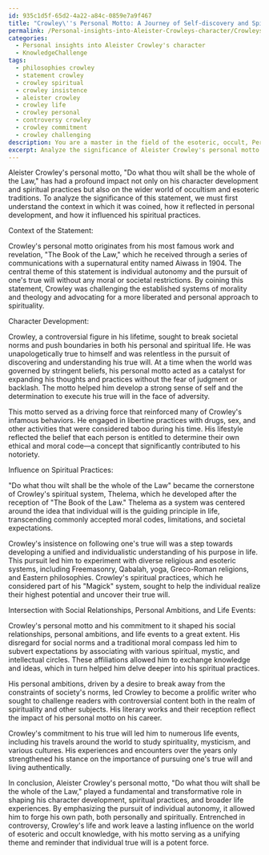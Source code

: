```yaml
---
id: 935c1d5f-65d2-4a22-a84c-0859e7a9f467
title: "Crowley\''s Personal Motto: A Journey of Self-discovery and Spiritual Revolution"
permalink: /Personal-insights-into-Aleister-Crowleys-character/Crowleys-Personal-Motto-A-Journey-of-Self-discovery-and-Spiritual-Revolution/
categories:
  - Personal insights into Aleister Crowley's character
  - KnowledgeChallenge
tags:
  - philosophies crowley
  - statement crowley
  - crowley spiritual
  - crowley insistence
  - aleister crowley
  - crowley life
  - crowley personal
  - controversy crowley
  - crowley commitment
  - crowley challenging
description: You are a master in the field of the esoteric, occult, Personal insights into Aleister Crowley's character and Education. You are a writer of tests, challenges, books and deep knowledge on Personal insights into Aleister Crowley's character for initiates and students to gain deep insights and understanding from. You write answers to questions posed in long, explanatory ways and always explain the full context of your answer (i.e., related concepts, formulas, examples, or history), as well as the step-by-step thinking process you take to answer the challenges. Be rigorous and thorough, and summarize the key themes, ideas, and conclusions at the end.
excerpt: Analyze the significance of Aleister Crowley's personal motto "Do what thou wilt shall be the whole of the Law" in relation to his own character development and the influence it had on his spiritual practices, considering the potential intersections with his social relationships, personal ambitions, and life events that could have shaped this iconic statement.
---
```

Aleister Crowley's personal motto, "Do what thou wilt shall be the whole of the Law," has had a profound impact not only on his character development and spiritual practices but also on the wider world of occultism and esoteric traditions. To analyze the significance of this statement, we must first understand the context in which it was coined, how it reflected in personal development, and how it influenced his spiritual practices.

Context of the Statement:

Crowley's personal motto originates from his most famous work and revelation, "The Book of the Law," which he received through a series of communications with a supernatural entity named Aiwass in 1904. The central theme of this statement is individual autonomy and the pursuit of one's true will without any moral or societal restrictions. By coining this statement, Crowley was challenging the established systems of morality and theology and advocating for a more liberated and personal approach to spirituality.

Character Development:

Crowley, a controversial figure in his lifetime, sought to break societal norms and push boundaries in both his personal and spiritual life. He was unapologetically true to himself and was relentless in the pursuit of discovering and understanding his true will. At a time when the world was governed by stringent beliefs, his personal motto acted as a catalyst for expanding his thoughts and practices without the fear of judgment or backlash. The motto helped him develop a strong sense of self and the determination to execute his true will in the face of adversity.

This motto served as a driving force that reinforced many of Crowley's infamous behaviors. He engaged in libertine practices with drugs, sex, and other activities that were considered taboo during his time. His lifestyle reflected the belief that each person is entitled to determine their own ethical and moral code—a concept that significantly contributed to his notoriety.

Influence on Spiritual Practices:

"Do what thou wilt shall be the whole of the Law" became the cornerstone of Crowley's spiritual system, Thelema, which he developed after the reception of "The Book of the Law." Thelema as a system was centered around the idea that individual will is the guiding principle in life, transcending commonly accepted moral codes, limitations, and societal expectations.

Crowley's insistence on following one's true will was a step towards developing a unified and individualistic understanding of his purpose in life. This pursuit led him to experiment with diverse religious and esoteric systems, including Freemasonry, Qabalah, yoga, Greco-Roman religions, and Eastern philosophies. Crowley's spiritual practices, which he considered part of his "Magick" system, sought to help the individual realize their highest potential and uncover their true will.

Intersection with Social Relationships, Personal Ambitions, and Life Events:

Crowley's personal motto and his commitment to it shaped his social relationships, personal ambitions, and life events to a great extent. His disregard for social norms and a traditional moral compass led him to subvert expectations by associating with various spiritual, mystic, and intellectual circles. These affiliations allowed him to exchange knowledge and ideas, which in turn helped him delve deeper into his spiritual practices.

His personal ambitions, driven by a desire to break away from the constraints of society's norms, led Crowley to become a prolific writer who sought to challenge readers with controversial content both in the realm of spirituality and other subjects. His literary works and their reception reflect the impact of his personal motto on his career.

Crowley's commitment to his true will led him to numerous life events, including his travels around the world to study spirituality, mysticism, and various cultures. His experiences and encounters over the years only strengthened his stance on the importance of pursuing one's true will and living authentically.

In conclusion, Aleister Crowley's personal motto, "Do what thou wilt shall be the whole of the Law," played a fundamental and transformative role in shaping his character development, spiritual practices, and broader life experiences. By emphasizing the pursuit of individual autonomy, it allowed him to forge his own path, both personally and spiritually. Entrenched in controversy, Crowley's life and work leave a lasting influence on the world of esoteric and occult knowledge, with his motto serving as a unifying theme and reminder that individual true will is a potent force.

